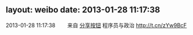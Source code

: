 layout: weibo
date: 2013-01-28 11:17:38
---
<meta name="referrer" content="no-referrer" />

2013-01-28 11:17:38  &nbsp;&nbsp;&nbsp;&nbsp;&nbsp;&nbsp; 来自 <a href="http://app.weibo.com/t/feed/cUcI1A" rel="nofollow">分享按钮</a>
程序员与政治 http://t.cn/zYw9BcF ​​​
